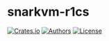 # snarkvm-r1cs

[![Crates.io](https://img.shields.io/crates/v/snarkvm-r1cs.svg?color=neon)](https://crates.io/crates/snarkvm-r1cs)
[![Authors](https://img.shields.io/badge/authors-Aleo-orange.svg)](../AUTHORS)
[![License](https://img.shields.io/badge/License-GPLv3-blue.svg)](./LICENSE.md)
